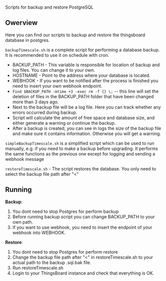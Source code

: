 Scripts for backup and restore PostgreSQL


## Owerview

Here you can find our scripts to backup and restore the thingsboard database in postgres. 

`backupTimescale.sh` is a complete script for performing a database backup. It is recommended to use it on schedule with cron. 

- BACKUP_PATH - This variable is responsible for location of backup and log files. You can change it to your own.
- HOSTNAME - Point to the address where your database is located.
- WEBHOOK - If you want to be notified after the process is finished you need to insert your own webhook endpoint.
- `Find $BACKUP_PATH -mtime +3 -exec rm -f {} \;` -- this line will set the deletion of files in the BACKUP_PATH folder that have been changed more than 3 days ago. 
- Next to the backup file will be a log file. Here you can track whether any errors occurred during backup.
- Script will calculate the amount of free space and database size, and either generate a warning or continue the backup.
- After a backup is created, you can see in logs the size of the backup file and make sure it contains information. Otherwise you will get a warning.

`simpleBackupTimescale.sh` is a simplified script which can be used to run manually, e.g. if you need to make a backup before upgrading. It performs the same functions as the previous one except for logging and sending a webhook message 

`restoreTimescale.sh` - The script restores the database. You only need to select the backup file path after "<"

## Running

 **Backup**:                                                
1. You dont need to stop Postgres for perform backup
2. Before running backup script you can change BACKUP_PATH to your own path.
3. If you want to use webhook, you need to insert the endpoint of your webhook into WEBHOOK.

 **Restore**:
1. You dont need to stop Postgres for perform restore
2. Change the backup file path after "<" in restoreTimescale.sh to your actual path to the backup .sql.bak file.
3. Run restoreTimescale.sh
4. Login to your ThingsBoard instance and check that everything is OK.